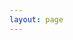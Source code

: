```yaml
---
layout: page
---
```

<script setup>
import {
  VPTeamPage,
  VPTeamPageTitle,
  VPTeamMembers
} from 'vitepress/theme'

const members = [
  {
    avatar: '/nalanyinyun.jpg',
    name: 'Nalanyinyun',
    title: 'Developer,Maintainer,Website Developer',
    links: [
      { icon: 'github', link: 'https://github.com/naranyinyun' },
      { icon: 'youtube', link: 'https://space.bilibili.com/384920476' },
    ]
  },
  {
    avatar: '/RBQ.jpg',
    name: 'XiaHua',
    title: 'Developer,Maintainer',
    links: [
        { icon: 'youtube', link: 'https://space.bilibili.com/251529945' },
        { icon: 'github', link: 'https://github.com/XiaHuaBeiChiDiaoLe' }
    ]
  },
]
</script>

<VPTeamPage>
  <VPTeamPageTitle>
    <template #title>
      About us
    </template>
    <template #lead>
      Developers
    </template>
  </VPTeamPageTitle>
  <VPTeamMembers
    :members="members"
  />
</VPTeamPage>
